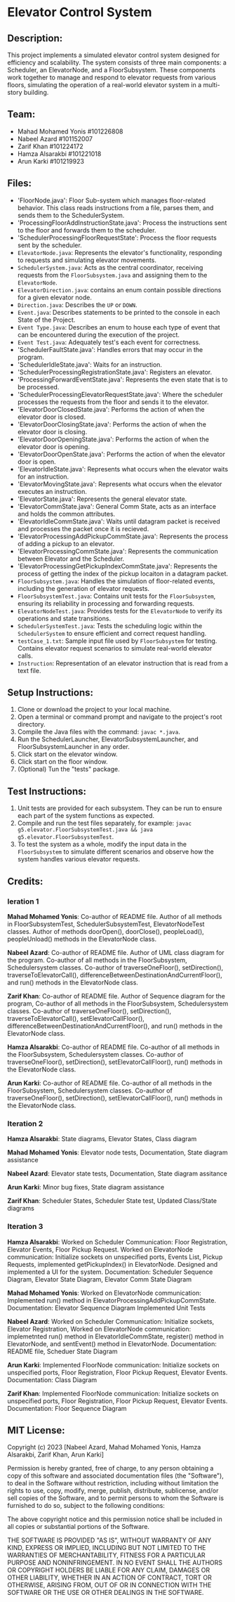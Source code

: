 Elevator Control System
=======================

Description:
------------
This project implements a simulated elevator control system designed for efficiency and scalability. The system consists of three main components: a Scheduler, an ElevatorNode, and a FloorSubsystem. These components work together to manage and respond to elevator requests from various floors, simulating the operation of a real-world elevator system in a multi-story building.

Team:
-------------------
- Mahad Mohamed Yonis #101226808
- Nabeel Azard #101152007
- Zarif Khan #101224172
- Hamza Alsarakbi #101221018
- Arun Karki #101219923

Files:
------
- 'FloorNode.java': Floor Sub-system which manages floor-related behavior. This class reads instructions from a file, parses them, and sends them to the SchedulerSystem.
- 'ProcessingFloorAddInstructionState.java': Process the instructions sent to the floor and forwards them to the scheduler.
- 'SchedulerProcessingFloorRequestState': Process the floor requests sent by the scheduler.
- `ElevatorNode.java`: Represents the elevator's functionality, responding to requests and simulating elevator movements.
- `SchedulerSystem.java`: Acts as the central coordinator, receiving requests from the `FloorSubsystem.java` and assigning them to the `ElevatorNode`.
- `ElevatorDirection.java`: contains an enum contain possible directions for a given elevator node.
- `Direction.java`: Describes the `UP` or `DOWN`. 
- `Event.java`: Describes statements to be printed to the console in each State of the Project.
- `Event Type.java`: Describes an enum to house each type of event that can be encountered during the execution of the project.
- `Event Test.java`: Adequately test's each event for correctness.
- 'SchedulerFaultState.java': Handles errors that may occur in the program.
- 'SchedulerIdleState.java': Waits for an instruction.
- 'SchedulerProcessingRegistrationState.java': Registers an elevator.
- 'ProcessingForwardEventState.java': Represents the even state that is to be processed.
- 'SchedulerProcessingElevatorRequestState.java': Where the scheduler processes the requests from the floor and sends it to the elevator.
- 'ElevatorDoorClosedState.java': Performs the action of when the elevator door is closed.
- 'ElevatorDoorClosingState.java': Performs the action of when the elevator door is closing.
- 'ElevatorDoorOpeningState.java': Performs the action of when the elevator door is opening.
- 'ElevatorDoorOpenState.java': Performs the action of when the elevator door is open.
- 'ElevatorIdleState.java': Represents what occurs when the elevator waits for an instruction.
- 'ElevatorMovingState.java': Represents what occurs when the elevator executes an instruction.
- 'ElevatorState.java': Represents the general elevator state.
- 'ElevatorCommState.java': General Comm State, acts as an interface and holds the common attributes.
- 'ElevatorIdleCommState.java': Waits until datagram packet is received and processes the packet once it is recieved.
- 'ElevatorProcessingAddPickupCommState.java': Represents the process of adding a pickup to an elevator.
- 'ElevatorProcessingCommState.java': Represents the communication between Elevator and the Scheduler.
- 'ElevatorProcessingGetPickupIndexCommState.java': Represents the process of getting the index of the pickup locaiton in a datagram packet.
- `FloorSubsystem.java`: Handles the simulation of floor-related events, including the generation of elevator requests.
- `FloorSubsystemTest.java`: Contains unit tests for the `FloorSubsystem`, ensuring its reliability in processing and forwarding requests.
- `ElevatorNodeTest.java`: Provides tests for the `ElevatorNode` to verify its operations and state transitions.
- `SchedulerSystemTest.java`: Tests the scheduling logic within the `SchedulerSystem` to ensure efficient and correct request handling.
- `testCase_1.txt`: Sample input file used by `FloorSubsystem` for testing. Contains elevator request scenarios to simulate real-world elevator calls.
- `Instruction`: Representation of an elevator instruction that is read from a text file.

Setup Instructions:
-------------------
1. Clone or download the project to your local machine.
2. Open a terminal or command prompt and navigate to the project's root directory.
3. Compile the Java files with the command: `javac *.java`.
4. Run the SchedulerLauncher, ElevatorSubsystemLauncher, and FloorSubsystemLauncher in any 
   order.
5. Click start on the elevator window.
6. Click start on the floor window.
7. (Optional) Tun the "tests" package.
 

Test Instructions:
------------------
1. Unit tests are provided for each subsystem. They can be run to ensure each part of the system functions as expected.
2. Compile and run the test files separately, for example: `javac g5.elevator.FloorSubsystemTest.java && java g5.elevator.FloorSubsystemTest`.
3. To test the system as a whole, modify the input data in the `FloorSubsystem` to simulate different scenarios and observe how the system handles various elevator requests.

Credits:
-------------------


### Ieration 1
__Mahad Mohamed Yonis__: Co-author of README file. Author of all methods in FloorSubsystemTest, SchedulerSubsystemTest, ElevatorNodeTest classes. Author of methods doorOpen(), doorClose(), peopleLoad(), peopleUnload() methods in the ElevatorNode class.

__Nabeel Azard__: Co-author of README file. Author of UML class diagram for the program. Co-author of all methods in the FloorSubsystem, Schedulersystem classes. Co-author of traverseOneFloor(), setDirection(), traverseToElevatorCall(), differenceBetweenDestinationAndCurrentFloor(),  and run() methods in the ElevatorNode class.

__Zarif Khan__: Co-author of README file. Author of Sequence diagram for the program, Co-author of all methods in the FloorSubsystem, Schedulersystem classes. Co-author of traverseOneFloor(), setDirection(), traverseToElevatorCall(), setElevatorCallFloor(), differenceBetweenDestinationAndCurrentFloor(), and run() methods in the ElevatorNode class.

__Hamza Alsarakbi__: Co-author of README file. Co-author of all methods in the FloorSubsystem, Schedulersystem classes. Co-author of traverseOneFloor(), setDirection(), setElevatorCallFloor(),  run() methods in the ElevatorNode class.

__Arun Karki__: Co-author of README file. Co-author of all methods in the FloorSubsystem, Schedulersystem classes. Co-author of traverseOneFloor(), setDirection(), setElevatorCallFloor(),  run() methods in the ElevatorNode class.

### Iteration 2
__Hamza Alsarakbi__: State diagrams, Elevator States, Class diagram

__Mahad Mohamed Yonis__: Elevator node tests, Documentation, State diagram assistance 

__Nabeel Azard__: Elevator state tests, Documentation, State diagram assitance

__Arun Karki__: Minor bug fixes, State diagram assistance

__Zarif Khan__: Scheduler States, Scheduler State test, Updated Class/State diagrams

### Iteration 3
__Hamza Alsarakbi__: 
Worked on Scheduler Communication: Floor Registration, Elevator Events, Floor Pickup Request. 
Worked on ElevatorNode communication: Initialize sockets on unspecified ports, Events List, Pickup Requests, implemented getPickupIndex() in ElevatorNode. Designed and implemented a UI for the system.
Documentation: Scheduler Sequence Diagram, Elevator State Diagram, Elevator Comm State Diagram

__Mahad Mohamed Yonis__: 
Worked on ElevatorNode communication: Implemented run() method in ElevatorProcessingAddPickupCommState. 
Documentation: Elevator Sequence Diagram
Implemented Unit Tests

__Nabeel Azard__: 
Worked on Scheduler Communication: Initialize sockets, Elevator Registration, 
Worked on ElevatorNode communication: implemetnted run() method in ElevatorIdleCommState, register() method in ElevatorNode, and sentEvent() method in ElevatorNode. 
Documentation: README file, Scheduer State Diagram

__Arun Karki__: 
Implemented FloorNode communication: Initialize sockets on unspecified ports, Floor Registration, Floor Pickup Request, Elevator Events.
Documentation: Class Diagram

__Zarif Khan__: 
Implemented FloorNode communication: Initialize sockets on unspecified ports, Floor Registration, Floor Pickup Request, Elevator Events.
Documentation: Floor Sequence Diagram

MIT License:
-----------------
Copyright (c) 2023 [Nabeel Azard, Mahad Mohamed Yonis, Hamza Alsarakbi, Zarif Khan, Arun Karki]

Permission is hereby granted, free of charge, to any person obtaining a copy of this software and associated documentation files (the "Software"), to deal in the Software without restriction, including without limitation the rights to use, copy, modify, merge, publish, distribute, sublicense, and/or sell copies of the Software, and to permit persons to whom the Software is furnished to do so, subject to the following conditions:

The above copyright notice and this permission notice shall be included in all copies or substantial portions of the Software.

THE SOFTWARE IS PROVIDED "AS IS", WITHOUT WARRANTY OF ANY KIND, EXPRESS OR IMPLIED, INCLUDING BUT NOT LIMITED TO THE WARRANTIES OF MERCHANTABILITY, FITNESS FOR A PARTICULAR PURPOSE AND NONINFRINGEMENT. IN NO EVENT SHALL THE AUTHORS OR COPYRIGHT HOLDERS BE LIABLE FOR ANY CLAIM, DAMAGES OR OTHER LIABILITY, WHETHER IN AN ACTION OF CONTRACT, TORT OR OTHERWISE, ARISING FROM, OUT OF OR IN CONNECTION WITH THE SOFTWARE OR THE USE OR OTHER DEALINGS IN THE SOFTWARE.
